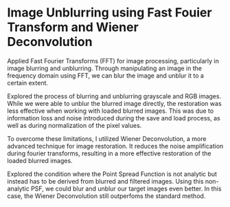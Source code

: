 # Image Unblurring using Fast Fouier Transform and Wiener Deconvolution
Applied Fast Fourier Transforms (FFT) for image processing, particularly in image blurring and unblurring. Through manipulating an image in the frequency domain using FFT, we can blur the image and unblur it to a certain extent.

Explored the process of blurring and unblurring grayscale and RGB images. While we were able to unblur the blurred image directly, the restoration was less effective when working with loaded blurred images. This was due to information loss and noise introduced during the save and load process, as well as during normalization of the pixel values.

To overcome these limitations, I utilized Wiener Deconvolution, a more advanced technique for image restoration. It reduces the noise amplification during fourier transforms, resulting in a more effective restoration of the loaded blurred images.

Explored the condition where the Point Spread Function is not analytic but instead has to be derived from blurred and filtered images. Using this non-analytic PSF, we could blur and unblur our target images even better. In this case, the Wiener Deconvolution still outperfoms the standard method.
